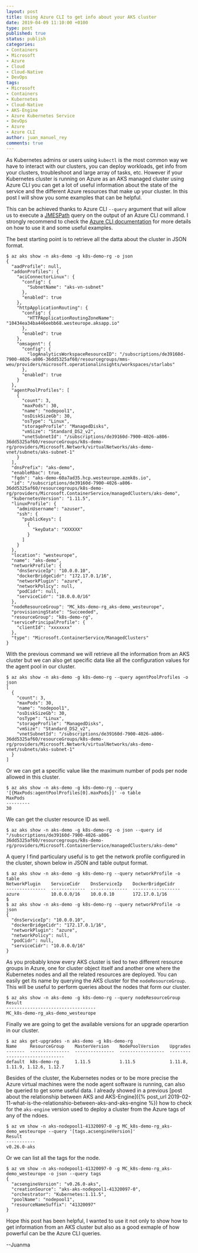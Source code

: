 ```yaml
---
layout: post
title: Using Azure CLI to get info about your AKS cluster
date: 2019-04-09 11:10:00 +0100
type: post
published: true
status: publish
categories:
- Containers
- Microsoft
- Azure
- Cloud
- Cloud-Native
- DevOps
tags:
- Microsoft
- Containers
- Kubernetes
- Cloud-Native
- AKS-Engine
- Azure Kubernetes Service
- DevOps
- Azure
- Azure CLI
author: juan_manuel_rey
comments: true
---
```


As Kubernetes admins or users using `kubectl` is the most common way we have to interact with our clusters, you can deploy workloads, get info from your clusters, troubleshoot and large array of tasks, etc. However if your Kubernetes cluster is running on Azure as an AKS managed cluster using Azure CLI you can get a lot of useful information about the state of the service and the different Azure resources that make up your cluster. In this post I will show you some examples that can be helpful.

This can be achieved thanks to Azure CLI `--query` argument that will allow us to execute a [JMESPath](http://jmespath.org/) query on the output of an Azure CLI command. I strongly recommend to check the [Azure CLI documentation](https://docs.microsoft.com/en-us/cli/azure/query-azure-cli?view=azure-cli-latest) for more details on how to use it and some useful examples. 

The best starting point is to retrieve all the datta about the cluster in JSON format. 

```
$ az aks show -n aks-demo -g k8s-demo-rg -o json
{
  "aadProfile": null,
  "addonProfiles": {
    "aciConnectorLinux": {
      "config": {
        "SubnetName": "aks-vn-subnet"
      },
      "enabled": true
    },
    "httpApplicationRouting": {
      "config": {
        "HTTPApplicationRoutingZoneName": "10434ea34ba446eebb68.westeurope.aksapp.io"
      },
      "enabled": true
    },
    "omsagent": {
      "config": {
        "logAnalyticsWorkspaceResourceID": "/subscriptions/de39160d-7900-4026-a806-36dd5325af60/resourcegroups/mms-weu/providers/microsoft.operationalinsights/workspaces/starlabs"
      },
      "enabled": true
    }
  },
  "agentPoolProfiles": [
    {
      "count": 3,
      "maxPods": 30,
      "name": "nodepool1",
      "osDiskSizeGb": 30,
      "osType": "Linux",
      "storageProfile": "ManagedDisks",
      "vmSize": "Standard_DS2_v2",
      "vnetSubnetId": "/subscriptions/de39160d-7900-4026-a806-36dd5325af60/resourceGroups/k8s-demo-rg/providers/Microsoft.Network/virtualNetworks/aks-demo-vnet/subnets/aks-subnet-1"
    }
  ],
  "dnsPrefix": "aks-demo",
  "enableRbac": true,
  "fqdn": "aks-demo-60a7ad35.hcp.westeurope.azmk8s.io",
  "id": "/subscriptions/de39160d-7900-4026-a806-36dd5325af60/resourcegroups/k8s-demo-rg/providers/Microsoft.ContainerService/managedClusters/aks-demo",
  "kubernetesVersion": "1.11.5",
  "linuxProfile": {
    "adminUsername": "azuser",
    "ssh": {
      "publicKeys": [
        {
          "keyData": "XXXXXX"
        }
      ]
    }
  },
  "location": "westeurope",
  "name": "aks-demo",
  "networkProfile": {
    "dnsServiceIp": "10.0.0.10",
    "dockerBridgeCidr": "172.17.0.1/16",
    "networkPlugin": "azure",
    "networkPolicy": null,
    "podCidr": null,
    "serviceCidr": "10.0.0.0/16"
  },
  "nodeResourceGroup": "MC_k8s-demo-rg_aks-demo_westeurope",
  "provisioningState": "Succeeded",
  "resourceGroup": "k8s-demo-rg",
  "servicePrincipalProfile": {
    "clientId": "xxxxxxx"
  },
  "type": "Microsoft.ContainerService/ManagedClusters"
}
```

With the previous command we will retrieve all the information from an AKS cluster but we can also get specific data like all the configuration values for the agent pool in our cluster. 

```
$ az aks show -n aks-demo -g k8s-demo-rg --query agentPoolProfiles -o json
[
  {
    "count": 3,
    "maxPods": 30,
    "name": "nodepool1",
    "osDiskSizeGb": 30,
    "osType": "Linux",
    "storageProfile": "ManagedDisks",
    "vmSize": "Standard_DS2_v2",
    "vnetSubnetId": "/subscriptions/de39160d-7900-4026-a806-36dd5325af60/resourceGroups/k8s-demo-rg/providers/Microsoft.Network/virtualNetworks/aks-demo-vnet/subnets/aks-subnet-1"
  }
]
```

Or we can get a specific value like the maximum number of pods per node allowed in this cluster.

```
$ az aks show -n aks-demo -g k8s-demo-rg --query '[{MaxPods:agentPoolProfiles[0].maxPods}]' -o table
MaxPods
---------
30
```

We can get the cluster resource ID as well. 

```
$ az aks show -n aks-demo -g k8s-demo-rg -o json --query id
"/subscriptions/de39160d-7900-4026-a806-36dd5325af60/resourcegroups/k8s-demo-rg/providers/Microsoft.ContainerService/managedClusters/aks-demo"
```

A query I find particulary useful is to get the network profile configured in the cluster, shown below in JSON and table output format.

```
$ az aks show -n aks-demo -g k8s-demo-rg --query networkProfile -o table
NetworkPlugin    ServiceCidr    DnsServiceIp    DockerBridgeCidr
---------------  -------------  --------------  ------------------
azure            10.0.0.0/16    10.0.0.10       172.17.0.1/16
$
$ az aks show -n aks-demo -g k8s-demo-rg --query networkProfile -o json
{
  "dnsServiceIp": "10.0.0.10",
  "dockerBridgeCidr": "172.17.0.1/16",
  "networkPlugin": "azure",
  "networkPolicy": null,
  "podCidr": null,
  "serviceCidr": "10.0.0.0/16"
}

```

As you probably know every AKS cluster is tied to two different resource groups in Azure, one for cluster object itself and another one where the Kubernetes nodes and all the related resources are deployed. You can easily get its name by querying the AKS cluster for the `nodeResourceGroup`. This will be useful to perform queries about the nodes that form our cluster.

```
$ az aks show -n aks-demo -g k8s-demo-rg --query nodeResourceGroup
Result
----------------------------------
MC_k8s-demo-rg_aks-demo_westeurope
```

Finally we are going to get the available versions for an upgrade operartion in our cluster.

```
$ az aks get-upgrades -n aks-demo -g k8s-demo-rg
Name     ResourceGroup    MasterVersion    NodePoolVersion    Upgrades
-------  ---------------  ---------------  -----------------  ------------------------------
default  k8s-demo-rg      1.11.5           1.11.5             1.11.8, 1.11.9, 1.12.6, 1.12.7
```

Besides of the cluster, the Kubernetes nodes or to be more precise the Azure virtual machines were the node agent software is running, can also be queried to get some useful data. I already showed in a previous [post about the relationship between AKS and AKS-Engine]({% post_url 2019-02-11-what-is-the-relationshio-between-aks-and-aks-engine %}) how to check for the `aks-engine` version used to deploy a cluster from the Azure tags of any of the ndoes. 

```
$ az vm show -n aks-nodepool1-41320097-0 -g MC_k8s-demo-rg_aks-demo_westeurope --query '[tags.acsengineVersion]'
Result
-----------
v0.26.0-aks
```

Or we can list all the tags for the node. 

```
$ az vm show -n aks-nodepool1-41320097-0 -g MC_k8s-demo-rg_aks-demo_westeurope -o json --query tags
{
  "acsengineVersion": "v0.26.0-aks",
  "creationSource": "aks-aks-nodepool1-41320097-0",
  "orchestrator": "Kubernetes:1.11.5",
  "poolName": "nodepool1",
  "resourceNameSuffix": "41320097"
}
```

Hope this post has been helpful, I wanted to use it not only to show how to get information from an AKS cluster but also as a good exmaple of how powerful can be the Azure CLI queries.

--Juanma